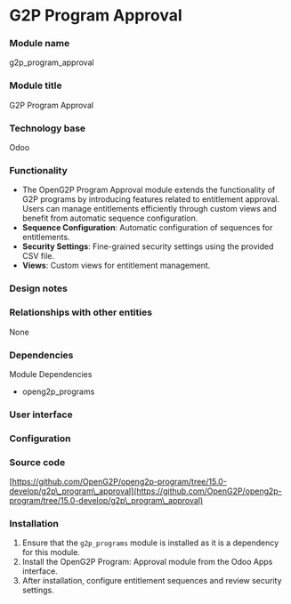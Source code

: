 # G2P Program Approval

### Module name

g2p\_program\_approval

### Module title

G2P Program Approval

### Technology base

Odoo

### Functionality

* The OpenG2P Program Approval module extends the functionality of G2P programs by introducing features related to entitlement approval. Users can manage entitlements efficiently through custom views and benefit from automatic sequence configuration.
* **Sequence Configuration**: Automatic configuration of sequences for entitlements.
* **Security Settings**: Fine-grained security settings using the provided CSV file.
* **Views**: Custom views for entitlement management.

### Design notes



### Relationships with other entities

None

### Dependencies

Module Dependencies

* openg2p\_programs

### User interface



### Configuration



### Source code

[https://github.com/OpenG2P/openg2p-program/tree/15.0-develop/g2p\_program\_approval](https://github.com/OpenG2P/openg2p-program/tree/15.0-develop/g2p\_program\_approval)

### Installation

1. Ensure that the `g2p_programs` module is installed as it is a dependency for this module.
2. Install the OpenG2P Program: Approval module from the Odoo Apps interface.
3. After installation, configure entitlement sequences and review security settings.
